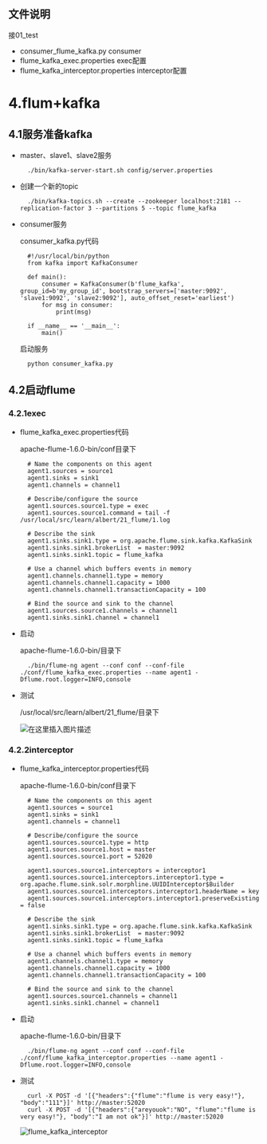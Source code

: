 ## 文件说明
接01_test

- consumer_flume_kafka.py	consumer
- flume_kafka_exec.properties	exec配置	
- flume_kafka_interceptor.properties	interceptor配置
# 4.flum+kafka

## 4.1服务准备kafka
- master、slave1、slave2服务

		./bin/kafka-server-start.sh config/server.properties

- 创建一个新的topic

		./bin/kafka-topics.sh --create --zookeeper localhost:2181 --replication-factor 3 --partitions 5 --topic flume_kafka
		
- consumer服务

	consumer_kafka.py代码

		#!/usr/local/bin/python
		from kafka import KafkaConsumer
		
		def main():
			consumer = KafkaConsumer(b'flume_kafka', group_id=b'my_group_id', bootstrap_servers=['master:9092', 'slave1:9092', 'slave2:9092'], auto_offset_reset='earliest')
			for msg in consumer:
				print(msg)
		
		if __name__ == '__main__':
			main()

	启动服务

		python consumer_kafka.py

## 4.2启动flume

### 4.2.1exec

- flume_kafka_exec.properties代码
	
	apache-flume-1.6.0-bin/conf目录下

		# Name the components on this agent
		agent1.sources = source1
		agent1.sinks = sink1
		agent1.channels = channel1
		
		# Describe/configure the source
		agent1.sources.source1.type = exec
		agent1.sources.source1.command = tail -f /usr/local/src/learn/albert/21_flume/1.log
		
		# Describe the sink
		agent1.sinks.sink1.type = org.apache.flume.sink.kafka.KafkaSink
		agent1.sinks.sink1.brokerList  = master:9092
		agent1.sinks.sink1.topic = flume_kafka
		
		# Use a channel which buffers events in memory
		agent1.channels.channel1.type = memory
		agent1.channels.channel1.capacity = 1000
		agent1.channels.channel1.transactionCapacity = 100
		
		# Bind the source and sink to the channel
		agent1.sources.source1.channels = channel1
		agent1.sinks.sink1.channel = channel1


- 启动

	apache-flume-1.6.0-bin/目录下

		./bin/flume-ng agent --conf conf --conf-file ./conf/flume_kafka_exec.properties --name agent1 -Dflume.root.logger=INFO,console

- 测试
		
	/usr/local/src/learn/albert/21_flume/目录下

	![在这里插入图片描述](https://img-blog.csdnimg.cn/20200517170858129.png?x-oss-process=image/watermark,type_ZmFuZ3poZW5naGVpdGk,shadow_10,text_aHR0cHM6Ly9ibG9nLmNzZG4ubmV0L0FsYmVydExpYW5nenQ=,size_16,color_FFFFFF,t_70)

### 4.2.2interceptor

- flume_kafka_interceptor.properties代码
	
	apache-flume-1.6.0-bin/conf目录下

		# Name the components on this agent
		agent1.sources = source1
		agent1.sinks = sink1
		agent1.channels = channel1
		
		# Describe/configure the source
		agent1.sources.source1.type = http
		agent1.sources.source1.host = master
		agent1.sources.source1.port = 52020
		
		agent1.sources.source1.interceptors = interceptor1
		agent1.sources.source1.interceptors.interceptor1.type = org.apache.flume.sink.solr.morphline.UUIDInterceptor$Builder
		agent1.sources.source1.interceptors.interceptor1.headerName = key
		agent1.sources.source1.interceptors.interceptor1.preserveExisting = false
		
		# Describe the sink
		agent1.sinks.sink1.type = org.apache.flume.sink.kafka.KafkaSink
		agent1.sinks.sink1.brokerList  = master:9092
		agent1.sinks.sink1.topic = flume_kafka
		
		# Use a channel which buffers events in memory
		agent1.channels.channel1.type = memory
		agent1.channels.channel1.capacity = 1000
		agent1.channels.channel1.transactionCapacity = 100
		
		# Bind the source and sink to the channel
		agent1.sources.source1.channels = channel1
		agent1.sinks.sink1.channel = channel1


- 启动

	apache-flume-1.6.0-bin/目录下

		./bin/flume-ng agent --conf conf --conf-file ./conf/flume_kafka_interceptor.properties --name agent1 -Dflume.root.logger=INFO,console

- 测试

		curl -X POST -d '[{"headers":{"flume":"flume is very easy!"}, "body":"111"}]' http://master:52020
		curl -X POST -d '[{"headers":{"areyouok":"NO", "flume":"flume is very easy!"}, "body":"I am not ok"}]' http://master:52020


	![flume_kafka_interceptor](https://img-blog.csdnimg.cn/20200517173729944.png?x-oss-process=image/watermark,type_ZmFuZ3poZW5naGVpdGk,shadow_10,text_aHR0cHM6Ly9ibG9nLmNzZG4ubmV0L0FsYmVydExpYW5nenQ=,size_16,color_FFFFFF,t_70)
